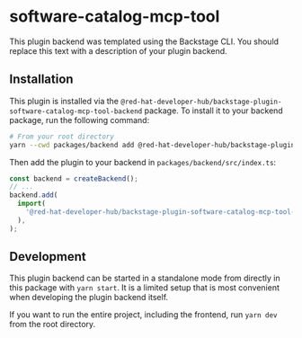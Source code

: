 # software-catalog-mcp-tool

This plugin backend was templated using the Backstage CLI. You should replace this text with a description of your plugin backend.

## Installation

This plugin is installed via the `@red-hat-developer-hub/backstage-plugin-software-catalog-mcp-tool-backend` package. To install it to your backend package, run the following command:

```bash
# From your root directory
yarn --cwd packages/backend add @red-hat-developer-hub/backstage-plugin-software-catalog-mcp-tool-backend
```

Then add the plugin to your backend in `packages/backend/src/index.ts`:

```ts
const backend = createBackend();
// ...
backend.add(
  import(
    '@red-hat-developer-hub/backstage-plugin-software-catalog-mcp-tool-backend'
  ),
);
```

## Development

This plugin backend can be started in a standalone mode from directly in this
package with `yarn start`. It is a limited setup that is most convenient when
developing the plugin backend itself.

If you want to run the entire project, including the frontend, run `yarn dev` from the root directory.
